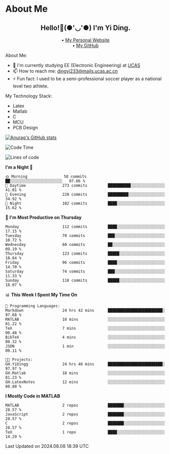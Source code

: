 # About Me

<h2 style="text-align:center;"> Hello!👋(●'◡'●) I'm Yi Ding.</h2>

<div style="text-align:center;">
  • <a href="https://yidingg.github.io/YiDingg">My Personal Website</a><br>
  • <a href="https://github.com/YiDingg">My GitHub</a>
</div>

About Me:
- 🔭 I'm currently studying EE (Electronic Engineering) at [UCAS](https://www.ucas.ac.cn/)
- 📫 How to reach me: dingyi233@mails.ucas.ac.cn
- ⚡ Fun fact: I used to be a semi-professional soccer player as a national level two athlete.

My Technology Stack:
- Latex
- Matlab
- C
- MCU
- PCB Design

[![Anurag's GitHub stats](https://github-readme-stats.vercel.app/api?username=YiDingg)](https://github.com/anuraghazra/github-readme-stats)

<!--START_SECTION:waka-->
![Code Time](http://img.shields.io/badge/Code%20Time-263%20hrs%2037%20mins-blue)

![Lines of code](https://img.shields.io/badge/From%20Hello%20World%20I%27ve%20Written-500.3%20thousand%20lines%20of%20code-blue)

**I'm a Night 🦉** 

```text
🌞 Morning                50 commits          ██░░░░░░░░░░░░░░░░░░░░░░░   07.66 % 
🌆 Daytime                273 commits         ██████████░░░░░░░░░░░░░░░   41.81 % 
🌃 Evening                228 commits         █████████░░░░░░░░░░░░░░░░   34.92 % 
🌙 Night                  102 commits         ████░░░░░░░░░░░░░░░░░░░░░   15.62 % 
```
📅 **I'm Most Productive on Thursday** 

```text
Monday                   112 commits         ████░░░░░░░░░░░░░░░░░░░░░   17.15 % 
Tuesday                  70 commits          ███░░░░░░░░░░░░░░░░░░░░░░   10.72 % 
Wednesday                60 commits          ██░░░░░░░░░░░░░░░░░░░░░░░   09.19 % 
Thursday                 123 commits         █████░░░░░░░░░░░░░░░░░░░░   18.84 % 
Friday                   96 commits          ████░░░░░░░░░░░░░░░░░░░░░   14.70 % 
Saturday                 74 commits          ███░░░░░░░░░░░░░░░░░░░░░░   11.33 % 
Sunday                   118 commits         █████░░░░░░░░░░░░░░░░░░░░   18.07 % 
```


📊 **This Week I Spent My Time On** 

```text
💬 Programming Languages: 
Markdown                 24 hrs 42 mins      ████████████████████████░   97.68 % 
MATLAB                   18 mins             ░░░░░░░░░░░░░░░░░░░░░░░░░   01.22 % 
TeX                      7 mins              ░░░░░░░░░░░░░░░░░░░░░░░░░   00.48 % 
BibTeX                   4 mins              ░░░░░░░░░░░░░░░░░░░░░░░░░   00.32 % 
JSON                     1 min               ░░░░░░░░░░░░░░░░░░░░░░░░░   00.11 % 

🐱‍💻 Projects: 
GH.YiDingg               24 hrs 46 mins      ████████████████████████░   97.97 % 
GH.Matlab                18 mins             ░░░░░░░░░░░░░░░░░░░░░░░░░   01.23 % 
GH.LatexNotes            12 mins             ░░░░░░░░░░░░░░░░░░░░░░░░░   00.80 % 
```

**I Mostly Code in MATLAB** 

```text
MATLAB                   2 repos             ███████░░░░░░░░░░░░░░░░░░   28.57 % 
JavaScript               2 repos             ███████░░░░░░░░░░░░░░░░░░   28.57 % 
C                        2 repos             ███████░░░░░░░░░░░░░░░░░░   28.57 % 
TeX                      1 repo              ████░░░░░░░░░░░░░░░░░░░░░   14.29 % 
```




 Last Updated on 2024.08.08 18:39 UTC
<!--END_SECTION:waka-->
